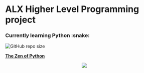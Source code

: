 <h1> ALX Higher Level Programming project </h1>

<h3>Currently learning Python :snake: </h3>

![GitHub repo size](https://img.shields.io/github/repo-size/TPriince/alx-higher_level_programming)

<a href="https://peps.python.org/pep-0020/" alt="The Zen of Python" target="_blank"><b>The Zen of Python</b></a>

<div align="center">
  <img src="https://media4.giphy.com/media/coxQHKASG60HrHtvkt/giphy.gif?cid=ecf05e47wqzyatd35y5pmxd6xif2hbvdar16yo70xc0oxs0y&rid=giphy.gif&ct=g" />
  </div>
